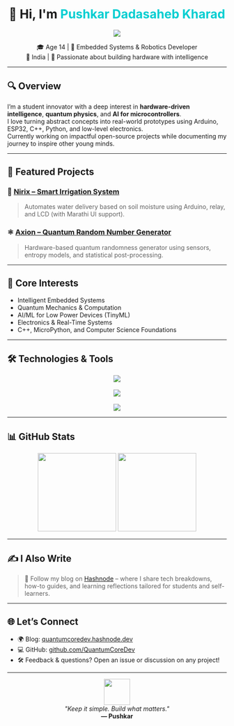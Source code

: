 <h1 align="center">👋 Hi, I'm <span style="color:#00CED1;">Pushkar Dadasaheb Kharad</span></h1>

<p align="center">
  <img src="https://readme-typing-svg.demolab.com/?lines=Student+%7C+Robotics+Enthusiast+%7C+Quantum+Explorer;Building+Intelligent+Hardware+That+Thinks...;14+y%2Fo+Innovator+From+India&center=true&width=750&height=30&font=Fira%20Code&pause=1000&color=00CED1&vCenter=true" />
</p>

<p align="center">
  🎓 Age 14 | 🤖 Embedded Systems & Robotics Developer<br/>
  📍 India | 🧠 Passionate about building hardware with intelligence
</p>

---

## 🔍 Overview

I’m a student innovator with a deep interest in **hardware-driven intelligence**, **quantum physics**, and **AI for microcontrollers**.  
I love turning abstract concepts into real-world prototypes using Arduino, ESP32, C++, Python, and low-level electronics.  
Currently working on impactful open-source projects while documenting my journey to inspire other young minds.

---

## 🚀 Featured Projects

### 🌾 [Nirix – Smart Irrigation System](https://github.com/QuantumCoreDev/Nirix)
> Automates water delivery based on soil moisture using Arduino, relay, and LCD (with Marathi UI support).

### ⚛️ [Axion – Quantum Random Number Generator](https://github.com/QuantumCoreDev/Axion)
> Hardware-based quantum randomness generator using sensors, entropy models, and statistical post-processing.

---

## 🧠 Core Interests

- Intelligent Embedded Systems
- Quantum Mechanics & Computation
- AI/ML for Low Power Devices (TinyML)
- Electronics & Real-Time Systems
- C++, MicroPython, and Computer Science Foundations

---

## 🛠️ Technologies & Tools

<p align="center">
  <img src="https://skillicons.dev/icons?i=arduino,raspberrypi,cpp,python,micropython,git,github,vscode,linux&perline=9" /><br/><br/>
  <img src="https://skillicons.dev/icons?i=js,ts,react,nodejs,html,css,tailwind&perline=9" /><br/><br/>
  <img src="https://skillicons.dev/icons?i=firebase,aws,mongodb,mysql,postgresql,bash,vercel,wordpress&perline=9" />
</p>

---

## 📊 GitHub Stats

<p align="center">
  <img src="https://github-readme-stats.vercel.app/api?username=QuantumCoreDev&show_icons=true&theme=radical&hide_border=true&border_radius=15" height="180"/>
  <img src="https://github-readme-stats.vercel.app/api/top-langs/?username=QuantumCoreDev&layout=compact&theme=radical&hide_border=true&border_radius=15" height="180"/>
</p>

---

## ✍️ I Also Write

> 📖 Follow my blog on [Hashnode](https://quantumcoredev.hashnode.dev) – where I share tech breakdowns, how-to guides, and learning reflections tailored for students and self-learners.

---

## 🌐 Let’s Connect

- 🌍 Blog: [quantumcoredev.hashnode.dev](https://quantumcoredev.hashnode.dev)  
- 💻 GitHub: [github.com/QuantumCoreDev](https://github.com/QuantumCoreDev)  
- 🛠️ Feedback & questions? Open an issue or discussion on any project!

---

<p align="center">
  <img src="https://media.giphy.com/media/L8K62iTDkzGX6/giphy.gif" width="60"/>
  <br/>
  <i>"Keep it simple. Build what matters."</i><br/>
  <b>— Pushkar</b>
</p>
